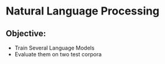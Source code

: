 <h1> Natural Language Processing</h1>
<h2>Objective: </h2>
<ul>
	<li>Train Several Language Models</li>
	<li>Evaluate them on two test corpora</li>
</ul>